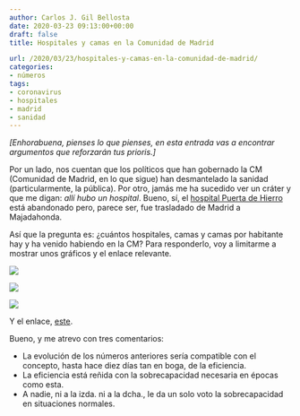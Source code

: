 ```yaml
---
author: Carlos J. Gil Bellosta
date: 2020-03-23 09:13:00+00:00
draft: false
title: Hospitales y camas en la Comunidad de Madrid

url: /2020/03/23/hospitales-y-camas-en-la-comunidad-de-madrid/
categories:
- números
tags:
- coronavirus
- hospitales
- madrid
- sanidad
---
```


_[Enhorabuena, pienses lo que pienses, en esta entrada vas a encontrar argumentos que reforzarán tus prioris.]_

Por un lado, nos cuentan que los políticos que han gobernado la CM (Comunidad de Madrid, en lo que sigue) han desmantelado la sanidad (particularmente, la pública). Por otro, jamás me ha sucedido ver un cráter y que me digan: _allí hubo un hospital_. Bueno, sí, el [hospital Puerta de Hierro](https://es.wikipedia.org/wiki/Hospital_Universitario_Puerta_de_Hierro) está abandonado pero, parece ser, fue trasladado de Madrid a Majadahonda.

Así que la pregunta es: ¿cuántos hospitales, camas y camas por habitante hay y ha venido habiendo en la CM? Para responderlo, voy a limitarme a mostrar unos gráficos y el enlace relevante.

![](/wp-uploads/2020/03/hospitales-972x1024.png#center)

![](/wp-uploads/2020/03/camas-972x1024.png#center)

![](/wp-uploads/2020/03/camas_hab-972x1024.png#center)


Y el enlace, [este](http://catalogohospitales.sanidadmadrid.org/home.htm).

Bueno, y me atrevo con tres comentarios:

* La evolución de los números anteriores sería compatible con el concepto, hasta hace diez días tan en boga, de la eficiencia.
* La eficiencia está reñida con la sobrecapacidad necesaria en épocas como esta.
* A nadie, ni a la izda. ni a la dcha., le da un solo voto la sobrecapacidad en situaciones normales.